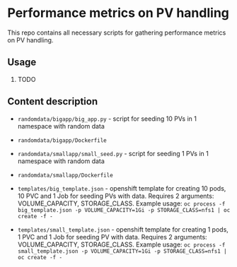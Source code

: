 # Performance metrics on PV handling

This repo contains all necessary scripts for gathering performance metrics on PV handling.

## Usage
  1. TODO

## Content description

* `randomdata/bigapp/big_app.py` - script for seeding 10 PVs in 1 namespace with random data

* `randomdata/bigapp/Dockerfile`

* `randomdata/smallapp/small_seed.py` - script for seeding 1 PVs in 1 namespace with random data

* `randomdata/smallapp/Dockerfile`

* `templates/big_template.json` - openshift template for creating 10 pods, 10 PVC and 1 Job for seeding PVs with data. Requires 2 arguments: VOLUME_CAPACITY, STORAGE_CLASS. Example usage: `oc process -f big_template.json -p VOLUME_CAPACITY=1Gi -p STORAGE_CLASS=nfs1 | oc create -f - `

* `templates/small_template.json` - openshift template for creating 1 pods, 1 PVC and 1 Job for seeding PV with data. Requires 2 arguments: VOLUME_CAPACITY, STORAGE_CLASS. Example usage: `oc process -f small_template.json -p VOLUME_CAPACITY=1Gi -p STORAGE_CLASS=nfs1 | oc create -f - `
